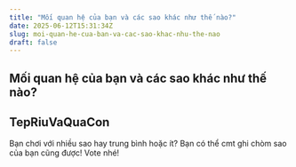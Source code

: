 ```yaml
---
title: "Mối quan hệ của bạn và các sao khác như thế nào?"
date: 2025-06-12T15:31:34Z
slug: moi-quan-he-cua-ban-va-cac-sao-khac-nhu-the-nao
draft: false
---
```


## Mối quan hệ của bạn và các sao khác như thế nào?

## TepRiuVaQuaCon

Bạn chơi với nhiều sao hay trung bình hoặc ít?
Bạn có thể cmt ghi chòm sao của bạn cũng được!
Vote nhé!